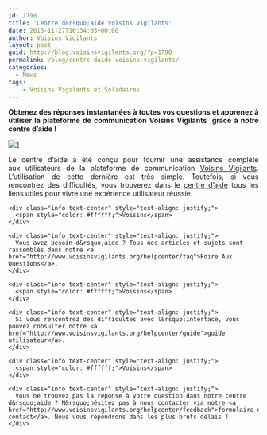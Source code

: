 ```yaml
---
id: 1790
title: 'Centre d&rsquo;aide Voisins Vigilants'
date: 2015-11-27T10:34:03+00:00
author: Voisins Vigilants
layout: post
guid: http://blog.voisinsvigilants.org/?p=1790
permalink: /blog/centre-daide-voisins-vigilants/
categories:
  - News
tags:
    - Voisins Vigilants et Solidaires
---
```

<p style="text-align: justify;">
  <strong>Obtenez des réponses instantanées à toutes vos questions et apprenez à utiliser la plateforme de communication Voisins Vigilants  grâce à notre centre d&rsquo;aide !</strong>
</p>

[<img class="aligncenter size-full wp-image-1825" src="./../../images/2015/11/13.jpg" alt="1"  />](./../../images/2015/11/13.jpg)

<div class="col-sm-4">
  <div class="section">
    <div class="info text-center" style="text-align: justify;">
      Le centre d&rsquo;aide a été conçu pour fournir une assistance complète aux utilisateurs de la plateforme de communication <a href="http://www.voisinsvigilants.org">Voisins Vigilants</a>. L&rsquo;utilisation de cette dernière est très simple. Toutefois, si vous rencontrez des difficultés, vous trouverez dans le <a href="http://www.voisinsvigilants.org/helpcenter">centre d&rsquo;aide</a> tous les liens utiles pour vivre une expérience utilisateur réussie.
    </div>
    
    <div class="info text-center" style="text-align: justify;">
      <span style="color: #ffffff;">Voisins</span>
    </div>
    
    <div class="info text-center" style="text-align: justify;">
      Vous avez besoin d&rsquo;aide ? Tous nos articles et sujets sont rassemblés dans notre <a href="http://www.voisinsvigilants.org/helpcenter/faq">Foire Aux Questions</a>.
    </div>
    
    <div class="info text-center" style="text-align: justify;">
      <span style="color: #ffffff;">Voisins</span>
    </div>
    
    <div class="info text-center" style="text-align: justify;">
      Si vous rencontrez des difficultés avec l&rsquo;interface, vous pouvez consulter notre <a href="http://www.voisinsvigilants.org/helpcenter/guide">guide utilisateur</a>.
    </div>
    
    <div class="info text-center" style="text-align: justify;">
      <span style="color: #ffffff;">Voisins</span>
    </div>
    
    <div class="info text-center" style="text-align: justify;">
      Vous ne trouvez pas la réponse à votre question dans notre centre d&rsquo;aide ? N&rsquo;hésitez pas à nous contacter via notre <a href="http://www.voisinsvigilants.org/helpcenter/feedback">formulaire de contact</a>. Nous vous répondrons dans les plus brefs délais !
    </div>
  </div>
</div>
